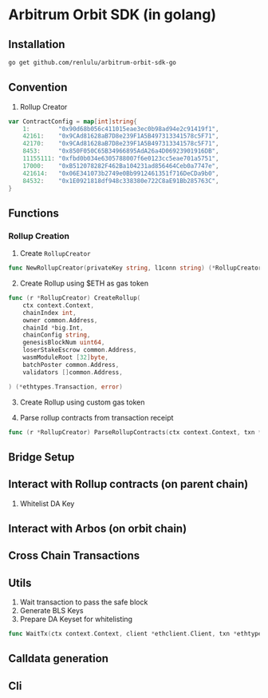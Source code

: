# Arbitrum Orbit SDK (in golang)

## Installation

```bash
go get github.com/renlulu/arbitrum-orbit-sdk-go
```

## Convention

1. Rollup Creator

```go
var ContractConfig = map[int]string{
	1:        "0x90d68b056c411015eae3ec0b98ad94e2c91419f1",
	42161:    "0x9CAd81628aB7D8e239F1A5B497313341578c5F71",
	42170:    "0x9CAd81628aB7D8e239F1A5B497313341578c5F71",
	8453:     "0x850F050C65B34966895AdA26a4D06923901916DB",
	11155111: "0xfbd0b034e6305788007f6e0123cc5eae701a5751",
	17000:    "0xB512078282F462Ba104231ad856464Ceb0a7747e",
	421614:   "0x06E341073b2749e0Bb9912461351f716DeCDa9b0",
	84532:    "0x1E0921818df948c338380e722C8aE91Bb285763C",
}
```

## Functions

### Rollup Creation

1. Create `RollupCreator`

```go
func NewRollupCreator(privateKey string, l1conn string) (*RollupCreator, error)
```

2. Create Rollup using $ETH as gas token

```go
func (r *RollupCreator) CreateRollup(
	ctx context.Context,
    chainIndex int,
	owner common.Address,
	chainId *big.Int,
	chainConfig string,
	genesisBlockNum uint64,
	loserStakeEscrow common.Address,
	wasmModuleRoot [32]byte,
	batchPoster common.Address,
	validators []common.Address,

) (*ethtypes.Transaction, error)
```

3. Create Rollup using custom gas token

4. Parse rollup contracts from transaction receipt

```go
func (r *RollupCreator) ParseRollupContracts(ctx context.Context, txn *ethtypes.Transaction) (*bindings.RollupCreatorRollupCreated, error)
```

## Bridge Setup

## Interact with Rollup contracts (on parent chain)

1. Whitelist DA Key

## Interact with Arbos (on orbit chain)

## Cross Chain Transactions

## Utils

1. Wait transaction to pass the safe block
2. Generate BLS Keys
3. Prepare DA Keyset for whitelisting

```go
func WaitTx(ctx context.Context, client *ethclient.Client, txn *ethtypes.Transaction, waitForSafePoll bool) error
```

## Calldata generation

## Cli